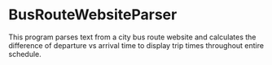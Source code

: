 # BusRouteWebsiteParser

This program parses text from a city bus route website and calculates the difference of departure vs arrival time to display trip 
times throughout entire schedule.
